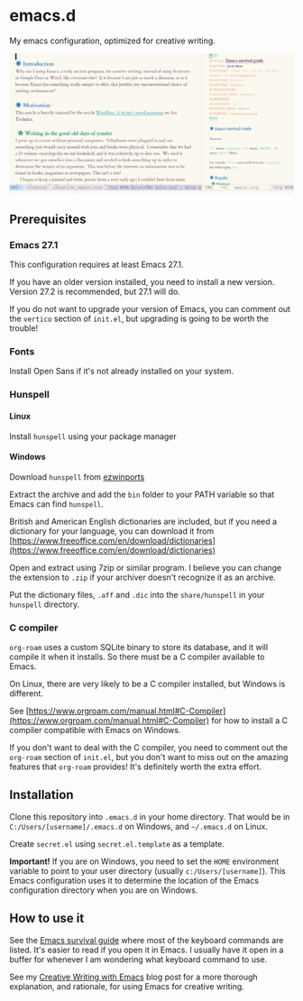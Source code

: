 # emacs.d
My emacs configuration, optimized for creative writing.

![](https://github.com/jacmoe/emacs.d/blob/master/emacsd.png)

## Prerequisites ##

### Emacs 27.1

This configuration requires at least Emacs 27.1.

If you have an older version installed, you need to install a new version. Version 27.2 is recommended, but 27.1 will do.

If you do not want to upgrade your version of Emacs, you can comment out the `vertico` section of `init.el`, but upgrading is going to be worth the trouble!

### Fonts ###

Install Open Sans if it's not already installed on your system.

### Hunspell

#### Linux

Install `hunspell` using your package manager

#### Windows

Download `hunspell` from [ezwinports](https://sourceforge.net/projects/ezwinports/files/hunspell-1.3.2-3-w32-bin.zip/)

Extract the archive and add the `bin` folder to your PATH variable so that Emacs can find `hunspell`.

British and American English dictionaries are included, but if you need a dictionary for your language, you can download it from [https://www.freeoffice.com/en/download/dictionaries](https://www.freeoffice.com/en/download/dictionaries)

Open and extract using 7zip or similar program. I believe you can change the extension to `.zip` if your archiver doesn't recognize it as an archive.

Put the dictionary files, `.aff` and `.dic` into the `share/hunspell` in your `hunspell` directory.

### C compiler

`org-roam` uses a custom SQLite binary to store its database, and it will compile it when it installs. So there must be a C compiler available to Emacs.

On Linux, there are very likely to be a C compiler installed, but Windows is different.

See [https://www.orgroam.com/manual.html#C-Compiler](https://www.orgroam.com/manual.html#C-Compiler) for how to install a C compiler compatible with Emacs on Windows.

If you don't want to deal with the C compiler, you need to comment out the `org-roam` section of `init.el`, but you don't want to miss out on the amazing features that `org-roam` provides! It's definitely worth the extra effort.

## Installation ##

Clone this repository into `.emacs.d` in your home directory. That would be in `C:/Users/[username]/.emacs.d` on Windows, and `~/.emacs.d` on Linux.

Create `secret.el` using `secret.el.template` as a template.

**Important!**
If you are on Windows, you need to set the `HOME` environment variable to point to your user directory (usually `c:/Users/[username]`). This Emacs configuration uses it to determine the location of the Emacs configuration directory when you are on Windows.


## How to use it ##

See the [Emacs survival guide](emacs.org) where most of the keyboard commands are listed. It's easier to read if you open it in Emacs. I usually have it open in a buffer for whenever I am wondering what keyboard command to use.

See my [Creative Writing with Emacs](https://jacmoes.wordpress.com/2019/09/24/creative-writing-with-emacs/) blog post for a more thorough explanation, and rationale, for using Emacs for creative writing.
